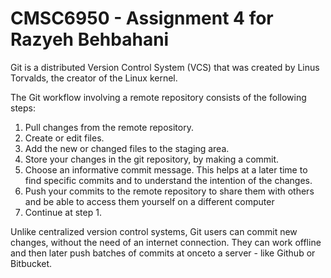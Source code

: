 # CMSC6950 - Assignment 4 for Razyeh Behbahani

Git is a distributed Version Control System (VCS) that was created by
Linus Torvalds, the creator of the Linux kernel.

The Git workflow involving a remote repository consists of the following steps:

1. Pull changes from the remote repository.
2. Create or edit files.
3. Add the new or changed files to the staging area.
4. Store your changes in the git repository, by making a commit.
5. Choose an informative commit message. This helps at a later time to find
   specific commits and to understand the intention of the changes.
6. Push your commits to the remote repository to share them with others
   and be able to access them yourself on a different computer
7. Continue at step 1.

Unlike centralized version control systems, Git users can commit new changes,
without the need of an internet connection. They can work offline and then later
push batches of commits at onceto a server - like Github or Bitbucket.
